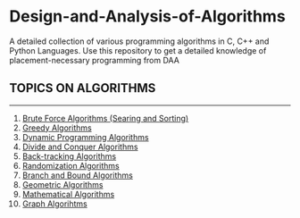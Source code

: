 # Design-and-Analysis-of-Algorithms
A detailed collection of various programming algorithms in C, C++  and Python Languages. Use this repository to get a detailed knowledge of placement-necessary programming from DAA

## TOPICS ON ALGORITHMS

<hr>

<ol>
  <li><a href="">Brute Force Algorithms (Searing and Sorting)</a></li>
  <li><a href="">Greedy Algorithms</a></li>
  <li><a href="">Dynamic Programming Algorithms</a></li>
  <li><a href="">Divide and Conquer Algorithms</a></li>
  <li><a href="">Back-tracking Algorithms</a></li>
  <li><a href="">Randomization Algorithms</a></li>
  <li><a href="">Branch and Bound Algorithms</a></li>
  <li><a href="">Geometric Algorithms</a></li>
  <li><a href="">Mathematical Algorithms</a></li>
  <li><a href="">Graph Algorihtms</a></li>
  </ol>
